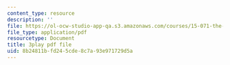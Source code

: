 ```yaml
---
content_type: resource
description: ''
file: https://ol-ocw-studio-app-qa.s3.amazonaws.com/courses/15-071-the-analytics-edge-spring-2017/8b24811bfd245cde8c7a93e971729d5a_J9-3p_J9o2Y.pdf
file_type: application/pdf
resourcetype: Document
title: 3play pdf file
uid: 8b24811b-fd24-5cde-8c7a-93e971729d5a
---
```

